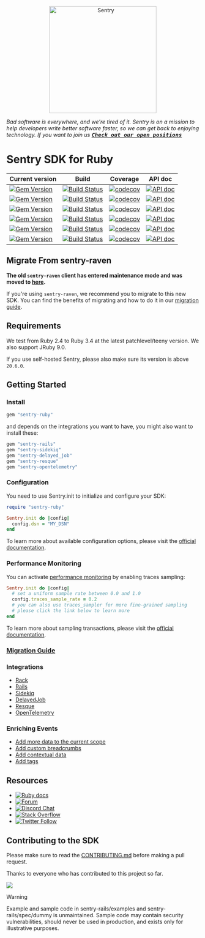 <p align="center">
  <a href="https://sentry.io/?utm_source=github&utm_medium=logo" target="_blank">
    <picture>
      <source srcset="https://sentry-brand.storage.googleapis.com/sentry-logo-white.png" media="(prefers-color-scheme: dark)" />
      <source srcset="https://sentry-brand.storage.googleapis.com/sentry-logo-black.png" media="(prefers-color-scheme: light), (prefers-color-scheme: no-preference)" />
      <img src="https://sentry-brand.storage.googleapis.com/sentry-logo-black.png" alt="Sentry" width="280">
    </picture>
  </a>
</p>

_Bad software is everywhere, and we're tired of it. Sentry is on a mission to help developers write better software faster, so we can get back to enjoying technology. If you want to join us [<kbd>**Check out our open positions**</kbd>](https://sentry.io/careers/)_

Sentry SDK for Ruby
===========

| Current version                                                                                                                                | Build                                                                                                                                                                                                           | Coverage                                                                                                                                                           | API doc                                                                                                                    |
| ---------------------------------------------------------------------------------------------------------------------------------------------- | --------------------------------------------------------------------------------------------------------------------------------------------------------------------------------------------------------------- | ------------------------------------------------------------------------------------------------------------------------------------------------------------------ | -------------------------------------------------------------------------------------------------------------------------- |
| [![Gem Version](https://img.shields.io/gem/v/sentry-ruby?label=sentry-ruby)](https://rubygems.org/gems/sentry-ruby)                            | [![Build Status](https://github.com/getsentry/sentry-ruby/actions/workflows/tests.yml/badge.svg)](https://github.com/getsentry/sentry-ruby/actions/workflows/tests.yml)                   | [![codecov](https://codecov.io/gh/getsentry/sentry-ruby/graph/badge.svg?token=ZePzrpZFP6&component=sentry-ruby)](https://codecov.io/gh/getsentry/sentry-ruby) | [![API doc](https://img.shields.io/badge/API%20doc-rubydoc.info-blue)](https://www.rubydoc.info/gems/sentry-ruby)          |
| [![Gem Version](https://img.shields.io/gem/v/sentry-rails?label=sentry-rails)](https://rubygems.org/gems/sentry-rails)                         | [![Build Status](https://github.com/getsentry/sentry-ruby/actions/workflows/tests.yml/badge.svg)](https://github.com/getsentry/sentry-ruby/actions/workflows/tests.yml)                 | [![codecov](https://codecov.io/gh/getsentry/sentry-ruby/graph/badge.svg?token=ZePzrpZFP6&component=sentry-rails)](https://codecov.io/gh/getsentry/sentry-ruby) | [![API doc](https://img.shields.io/badge/API%20doc-rubydoc.info-blue)](https://www.rubydoc.info/gems/sentry-rails)         |
| [![Gem Version](https://img.shields.io/gem/v/sentry-sidekiq?label=sentry-sidekiq)](https://rubygems.org/gems/sentry-sidekiq)                   | [![Build Status](https://github.com/getsentry/sentry-ruby/actions/workflows/tests.yml/badge.svg)](https://github.com/getsentry/sentry-ruby/actions/workflows/tests.yml)             | [![codecov](https://codecov.io/gh/getsentry/sentry-ruby/graph/badge.svg?token=ZePzrpZFP6&component=sentry-sidekiq)](https://codecov.io/gh/getsentry/sentry-ruby) | [![API doc](https://img.shields.io/badge/API%20doc-rubydoc.info-blue)](https://www.rubydoc.info/gems/sentry-sidekiq)       |
| [![Gem Version](https://img.shields.io/gem/v/sentry-delayed_job?label=sentry-delayed_job)](https://rubygems.org/gems/sentry-delayed_job)       | [![Build Status](https://github.com/getsentry/sentry-ruby/actions/workflows/tests.yml/badge.svg)](https://github.com/getsentry/sentry-ruby/actions/workflows/tests.yml)     | [![codecov](https://codecov.io/gh/getsentry/sentry-ruby/graph/badge.svg?token=ZePzrpZFP6&component=sentry-delayed_job)](https://codecov.io/gh/getsentry/sentry-ruby) | [![API doc](https://img.shields.io/badge/API%20doc-rubydoc.info-blue)](https://www.rubydoc.info/gems/sentry-delayed_job)   |
| [![Gem Version](https://img.shields.io/gem/v/sentry-resque?label=sentry-resque)](https://rubygems.org/gems/sentry-resque)                      | [![Build Status](https://github.com/getsentry/sentry-ruby/actions/workflows/tests.yml/badge.svg)](https://github.com/getsentry/sentry-ruby/actions/workflows/tests.yml)               | [![codecov](https://codecov.io/gh/getsentry/sentry-ruby/graph/badge.svg?token=ZePzrpZFP6&component=sentry-resque)](https://codecov.io/gh/getsentry/sentry-ruby) | [![API doc](https://img.shields.io/badge/API%20doc-rubydoc.info-blue)](https://www.rubydoc.info/gems/sentry-resque)        |
| [![Gem Version](https://img.shields.io/gem/v/sentry-opentelemetry?label=sentry-opentelemetry)](https://rubygems.org/gems/sentry-opentelemetry) | [![Build Status](https://github.com/getsentry/sentry-ruby/actions/workflows/tests.yml/badge.svg)](https://github.com/getsentry/sentry-ruby/actions/workflows/tests.yml) | [![codecov](https://codecov.io/gh/getsentry/sentry-ruby/graph/badge.svg?token=ZePzrpZFP6&component=sentry-opentelemetry)](https://codecov.io/gh/getsentry/sentry-ruby) | [![API doc](https://img.shields.io/badge/API%20doc-rubydoc.info-blue)](https://www.rubydoc.info/gems/sentry-opentelemetry) |




## Migrate From sentry-raven

**The old `sentry-raven` client has entered maintenance mode and was moved to [here](https://github.com/getsentry/sentry-ruby/tree/master/sentry-raven).**

If you're using `sentry-raven`, we recommend you to migrate to this new SDK. You can find the benefits of migrating and how to do it in our [migration guide](https://docs.sentry.io/platforms/ruby/migration/).

## Requirements

We test from Ruby 2.4 to Ruby 3.4 at the latest patchlevel/teeny version. We also support JRuby 9.0.

If you use self-hosted Sentry, please also make sure its version is above `20.6.0`.

## Getting Started

### Install

```ruby
gem "sentry-ruby"
```

and depends on the integrations you want to have, you might also want to install these:

```ruby
gem "sentry-rails"
gem "sentry-sidekiq"
gem "sentry-delayed_job"
gem "sentry-resque"
gem "sentry-opentelemetry"
```

### Configuration

You need to use Sentry.init to initialize and configure your SDK:
```ruby
require "sentry-ruby"

Sentry.init do |config|
  config.dsn = "MY_DSN"
end
```

To learn more about available configuration options, please visit the [official documentation](https://docs.sentry.io/platforms/ruby/configuration/options/).

### Performance Monitoring

You can activate [performance monitoring](https://docs.sentry.io/platforms/ruby/performance) by enabling traces sampling:

```ruby
Sentry.init do |config|
  # set a uniform sample rate between 0.0 and 1.0
  config.traces_sample_rate = 0.2
  # you can also use traces_sampler for more fine-grained sampling
  # please click the link below to learn more
end
```

To learn more about sampling transactions, please visit the [official documentation](https://docs.sentry.io/platforms/ruby/configuration/sampling/#configuring-the-transaction-sample-rate).

### [Migration Guide](https://docs.sentry.io/platforms/ruby/migration/)

### Integrations

- [Rack](https://docs.sentry.io/platforms/ruby/guides/rack/)
- [Rails](https://docs.sentry.io/platforms/ruby/guides/rails/)
- [Sidekiq](https://docs.sentry.io/platforms/ruby/guides/sidekiq/)
- [DelayedJob](https://docs.sentry.io/platforms/ruby/guides/delayed_job/)
- [Resque](https://docs.sentry.io/platforms/ruby/guides/resque/)
- [OpenTelemetry](https://docs.sentry.io/platforms/ruby/performance/instrumentation/opentelemetry/)

### Enriching Events

- [Add more data to the current scope](https://docs.sentry.io/platforms/ruby/guides/rack/enriching-events/scopes/)
- [Add custom breadcrumbs](https://docs.sentry.io/platforms/ruby/guides/rack/enriching-events/breadcrumbs/)
- [Add contextual data](https://docs.sentry.io/platforms/ruby/guides/rack/enriching-events/context/)
- [Add tags](https://docs.sentry.io/platforms/ruby/guides/rack/enriching-events/tags/)

## Resources

* [![Ruby docs](https://img.shields.io/badge/documentation-sentry.io-green.svg?label=ruby%20docs)](https://docs.sentry.io/platforms/ruby/)
* [![Forum](https://img.shields.io/badge/forum-sentry-green.svg)](https://forum.sentry.io/c/sdks)
* [![Discord Chat](https://img.shields.io/discord/621778831602221064?logo=discord&logoColor=ffffff&color=7389D8)](https://discord.gg/PXa5Apfe7K)
* [![Stack Overflow](https://img.shields.io/badge/stack%20overflow-sentry-green.svg)](https://stackoverflow.com/questions/tagged/sentry)
* [![Twitter Follow](https://img.shields.io/twitter/follow/getsentry?label=getsentry&style=social)](https://twitter.com/intent/follow?screen_name=getsentry)

## Contributing to the SDK

Please make sure to read the [CONTRIBUTING.md](https://github.com/getsentry/sentry-ruby/blob/master/CONTRIBUTING.md) before making a pull request.

Thanks to everyone who has contributed to this project so far.

<a href="https://github.com/getsentry/sentry-ruby/graphs/contributors">
  <img src="https://contributors-img.web.app/image?repo=getsentry/sentry-ruby" />
</a>

> [!WARNING]
> Example and sample code in sentry-rails/examples and sentry-rails/spec/dummy is unmaintained. Sample code may contain security vulnerabilities, should never be used in production, and exists only for illustrative purposes.
